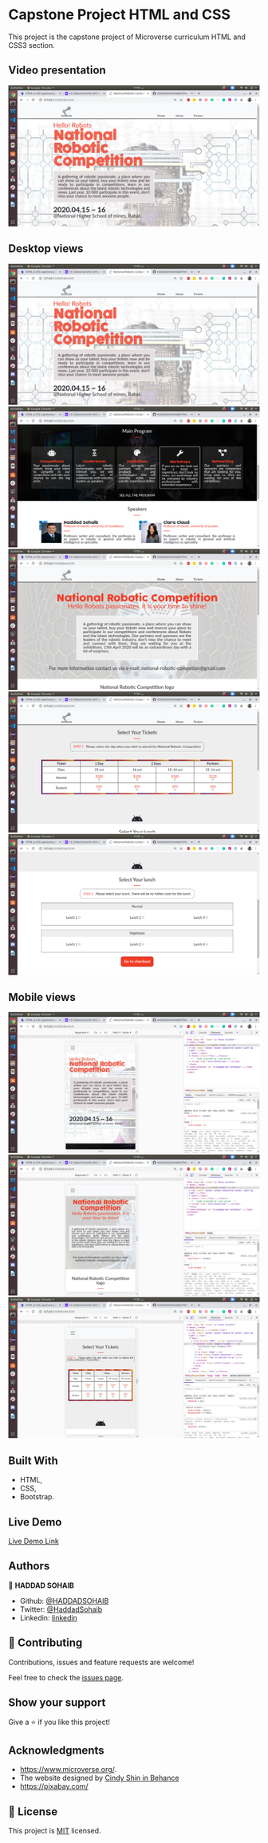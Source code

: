 # Capstone Project HTML and CSS

This project is the capstone project of Microverse curriculum HTML and CSS3 section.

## Video presentation

[![Video](images/readme/1.png)](https://www.loom.com/share/e8aadaa923e54454961c52ea047bcf75)

## Desktop views

![screenshot](images/readme/1.png)
![screenshot](images/readme/2.png)
![screenshot](images/readme/3.png)
![screenshot](images/readme/4.png)
![screenshot](images/readme/5.png)


## Mobile views

![screenshot](images/readme/6.png)
![screenshot](images/readme/7.png)
![screenshot](images/readme/8.png)


## Built With

- HTML,
- CSS,
- Bootstrap.

## Live Demo

[Live Demo Link](https://rawcdn.githack.com/HADDADSOHAIB/HTML-capstone-project/7d741ef366f1254d3ac73e835f9c643ab4b68744/index.html)

## Authors

👤 **HADDAD SOHAIB**

- Github: [@HADDADSOHAIB](https://github.com/HADDADSOHAIB)
- Twitter: [@HaddadSohaib](https://twitter.com/HaddadSohaib)
- Linkedin: [linkedin](https://www.linkedin.com/in/sohaibhaddad/)


## 🤝 Contributing

Contributions, issues and feature requests are welcome!

Feel free to check the [issues page](issues/).

## Show your support

Give a ⭐️ if you like this project!

## Acknowledgments

- https://www.microverse.org/.
- The website designed by [Cindy Shin in Behance](https://www.behance.net/adagio07)
- https://pixabay.com/

## 📝 License

This project is [MIT](lic.url) licensed.